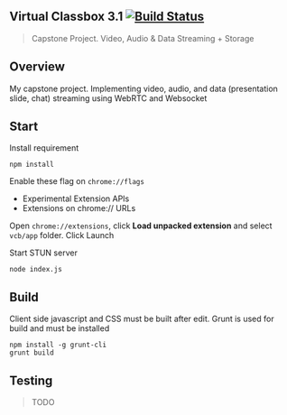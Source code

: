 ## Virtual Classbox 3.1 [![Build Status](https://travis-ci.org/pveyes/vcb.png?branch=master)](https://travis-ci.org/pveyes/vcb)

> Capstone Project. Video, Audio & Data Streaming + Storage

## Overview

My capstone project. Implementing video, audio, and data (presentation slide, chat) streaming using WebRTC and Websocket

## Start

Install requirement

    npm install

Enable these flag on `chrome://flags`

- Experimental Extension APIs
- Extensions on chrome:// URLs

Open `chrome://extensions`, click **Load unpacked extension** and select `vcb/app` folder. Click Launch

Start STUN server

    node index.js

## Build

Client side javascript and CSS must be built after edit. Grunt is used for build and must be installed

    npm install -g grunt-cli
    grunt build

## Testing

> TODO